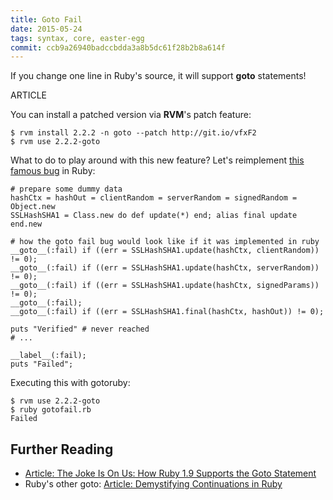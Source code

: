 ```yaml
---
title: Goto Fail
date: 2015-05-24
tags: syntax, core, easter-egg
commit: ccb9a26940badccbdda3a8b5dc61f28b2b8a614f
---
```


If you change one line in Ruby's source, it will support **goto** statements!

ARTICLE

You can install a patched version via **RVM**'s patch feature:

    $ rvm install 2.2.2 -n goto --patch http://git.io/vfxF2
    $ rvm use 2.2.2-goto

What to do to play around with this new feature? Let's reimplement [this famous bug](https://nakedsecurity.sophos.com/2014/02/24/anatomy-of-a-goto-fail-apples-ssl-bug-explained-plus-an-unofficial-patch/) in Ruby:

    # prepare some dummy data
    hashCtx = hashOut = clientRandom = serverRandom = signedRandom = Object.new
    SSLHashSHA1 = Class.new do def update(*) end; alias final update end.new

    # how the goto fail bug would look like if it was implemented in ruby
    __goto__(:fail) if ((err = SSLHashSHA1.update(hashCtx, clientRandom)) != 0);
    __goto__(:fail) if ((err = SSLHashSHA1.update(hashCtx, serverRandom)) != 0);
    __goto__(:fail) if ((err = SSLHashSHA1.update(hashCtx, signedParams)) != 0);
    __goto__(:fail);
    __goto__(:fail) if ((err = SSLHashSHA1.final(hashCtx, hashOut)) != 0);

    puts "Verified" # never reached
    # ...

    __label__(:fail);
    puts "Failed";

Executing this with gotoruby:

    $ rvm use 2.2.2-goto
    $ ruby gotofail.rb
    Failed


## Further Reading
- [Article: The Joke Is On Us: How Ruby 1.9 Supports the Goto Statement](http://patshaughnessy.net/2012/2/29/the-joke-is-on-us-how-ruby-1-9-supports-the-goto-statement)
- Ruby's other goto: [Article: Demystifying Continuations in Ruby](http://gnuu.org/2009/03/21/demystifying-continuations-in-ruby/)